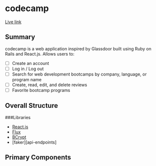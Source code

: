 # codecamp

[Live link][codecamp]

[codecamp]: www.codecamp.ninja/

## Summary

codecamp is a web application inspired by Glassdoor built using Ruby on Rails
and React.js. Allows users to:

- [ ] Create an account
- [ ] Log in / Log out
- [ ] Search for web development bootcamps by company, language, or program name
- [ ] Create, read, edit, and delete reviews
- [ ] Favorite bootcamp programs

## Overall Structure

###Libraries

* [React.js][react]
* [Flux][flux]
* [BCrypt][bcrypt]
* [faker][api-endpoints]

[react]: https://facebook.github.io/react/index.html
[flux]: https://facebook.github.io/react/docs/flux-overview.html
[bcrypt]: https://github.com/codahale/bcrypt-ruby
[faker]: https://github.com/stympy/faker

## Primary Components
